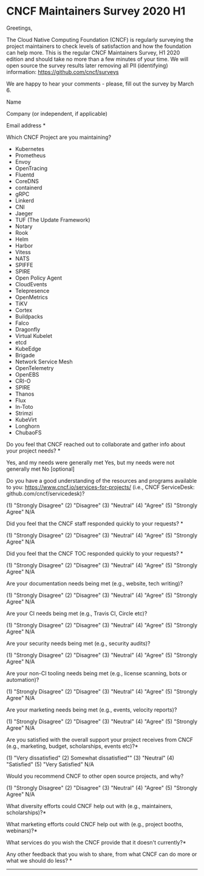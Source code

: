 # CNCF Maintainers Survey 2020 H1
Greetings,

The Cloud Native Computing Foundation (CNCF) is regularly surveying the project maintainers to check levels of satisfaction and how the foundation can help more. This is the regular CNCF Maintainers Survey, H1 2020 edition and should take no more than a few minutes of your time. We will open source the survey results later removing all PII (identifying) information: https://github.com/cncf/surveys

We are happy to hear your comments - please, fill out the survey by March 6.

Name

Company (or independent, if applicable)

Email address *

Which CNCF Project are you maintaining?
* Kubernetes
* Prometheus
* Envoy
* OpenTracing
* Fluentd
* CoreDNS
* containerd
* gRPC
* Linkerd
* CNI
* Jaeger
* TUF (The Update Framework)
* Notary
* Rook
* Helm
* Harbor
* Vitess
* NATS
* SPIFFE
* SPIRE
* Open Policy Agent
* CloudEvents
* Telepresence
* OpenMetrics
* TiKV
* Cortex
* Buildpacks
* Falco
* Dragonfly
* Virtual Kubelet
* etcd
* KubeEdge
* Brigade
* Network Service Mesh
* OpenTelemetry
* OpenEBS
* CRI-O
* SPIRE
* Thanos
* Flux
* In-Toto
* Strimzi
* KubeVirt
* Longhorn
* ChubaoFS

Do you feel that CNCF reached out to collaborate and gather info about your project needs? *

Yes, and my needs were generally met
Yes, but my needs were not generally met
No
<free form text> [optional]

Do you have a good understanding of the resources and programs available to you: https://www.cncf.io/services-for-projects/ (i.e., CNCF ServiceDesk: github.com/cncf/servicedesk)? 

(1) "Strongly Disagree" (2) "Disagree" (3) "Neutral" (4) "Agree" (5) "Strongly Agree" N/A

Did you feel that the CNCF staff responded quickly to your requests? *

(1) "Strongly Disagree" (2) "Disagree" (3) "Neutral" (4) "Agree" (5) "Strongly Agree" N/A
<free form text>

Did you feel that the CNCF TOC responded quickly to your requests? *

(1) "Strongly Disagree" (2) "Disagree" (3) "Neutral" (4) "Agree" (5) "Strongly Agree" N/A
<free form text>

Are your documentation needs being met (e.g., website, tech writing)?

(1) "Strongly Disagree" (2) "Disagree" (3) "Neutral" (4) "Agree" (5) "Strongly Agree" N/A
<free form text>

Are your CI needs being met (e.g., Travis CI, Circle etc)?

(1) "Strongly Disagree" (2) "Disagree" (3) "Neutral" (4) "Agree" (5) "Strongly Agree" N/A
<free form text>

Are your security needs being met (e.g., security audits)? 

(1) "Strongly Disagree" (2) "Disagree" (3) "Neutral" (4) "Agree" (5) "Strongly Agree" N/A
<free form text>

Are your non-CI tooling needs being met (e.g., license scanning, bots or automation)?

(1) "Strongly Disagree" (2) "Disagree" (3) "Neutral" (4) "Agree" (5) "Strongly Agree" N/A
<free form text>

Are your marketing needs being met (e.g., events, velocity reports)?

(1) "Strongly Disagree" (2) "Disagree" (3) "Neutral" (4) "Agree" (5) "Strongly Agree" N/A
<free form text>

Are you satisfied with the overall support your project receives from CNCF (e.g., marketing, budget, scholarships, events etc)?*

(1) "Very dissatisfied" (2) Somewhat dissatisfied"" (3) "Neutral" (4) "Satisfied" (5) "Very Satisfied" N/A
<free form text>

Would you recommend CNCF to other open source projects, and why?

(1) "Strongly Disagree" (2) "Disagree" (3) "Neutral" (4) "Agree" (5) "Strongly Agree" N/A
<free form text>

What diversity efforts could CNCF help out with (e.g., maintainers, scholarships)?*

<free form text>

What marketing efforts could CNCF help out with (e.g., project booths, webinars)?*

<free form text>

What services do you wish the CNCF provide that it doesn't currently?*

Any other feedback that you wish to share, from what CNCF can do more or what we should do less? *

-----
